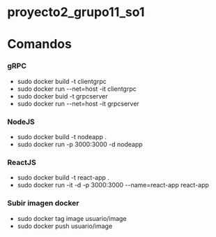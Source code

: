 # proyecto2_grupo11_so1

# Comandos

### gRPC

- sudo docker build -t clientgrpc
- sudo docker run --net=host -it clientgrpc
- sudo docker buid -t grpcserver
- sudo docker run --net=host -it grpcserver

### NodeJS

- sudo docker build -t nodeapp .
- sudo docker run -p 3000:3000 -d nodeapp

### ReactJS

- sudo docker build -t react-app .
- sudo docker run -it -d -p 3000:3000 --name=react-app react-app

### Subir imagen docker

- sudo docker tag image usuario/image
- sudo docker push usuario/image